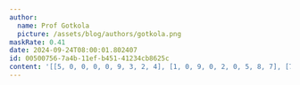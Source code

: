 ```yaml
---
author:
  name: Prof Gotkola
  picture: /assets/blog/authors/gotkola.png
maskRate: 0.41
date: 2024-09-24T08:00:01.802407
id: 00500756-7a4b-11ef-b451-41234cb8625c
content: '[[5, 0, 0, 0, 0, 9, 3, 2, 4], [1, 0, 9, 0, 2, 0, 5, 8, 7], [7, 4, 2, 0, 3, 5, 9, 1, 6], [6, 0, 0, 9, 8, 0, 0, 0, 0], [0, 0, 0, 3, 0, 1, 6, 9, 0], [0, 5, 8, 2, 6, 4, 1, 7, 3], [4, 6, 0, 7, 9, 2, 8, 0, 0], [3, 0, 0, 0, 1, 0, 0, 4, 9], [8, 0, 7, 0, 0, 0, 2, 6, 0]]'
---
```


